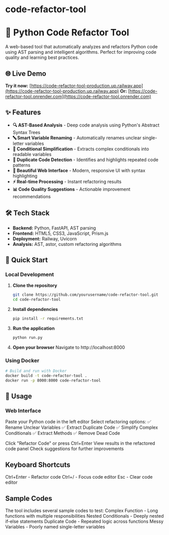 # code-refactor-tool
# 🐍 Python Code Refactor Tool
A web-based tool that automatically analyzes and refactors Python code using AST parsing and intelligent algorithms. Perfect for improving code quality and learning best practices.

## 🌐 Live Demo

**Try it now:** [https://code-refactor-tool-production.up.railway.app](https://code-refactor-tool-production.up.railway.app) 
**Or:** [https://code-refactor-tool.onrender.com](https://code-refactor-tool.onrender.com)

## ✨ Features

- **🔍 AST-Based Analysis** - Deep code analysis using Python's Abstract Syntax Trees
- **🔤 Smart Variable Renaming** - Automatically renames unclear single-letter variables
- **🔄 Conditional Simplification** - Extracts complex conditionals into readable variables
- **📝 Duplicate Code Detection** - Identifies and highlights repeated code patterns
- **🎨 Beautiful Web Interface** - Modern, responsive UI with syntax highlighting
- **⚡ Real-time Processing** - Instant refactoring results
- **📊 Code Quality Suggestions** - Actionable improvement recommendations

## 🛠️ Tech Stack

- **Backend:** Python, FastAPI, AST parsing
- **Frontend:** HTML5, CSS3, JavaScript, Prism.js
- **Deployment:** Railway, Uvicorn
- **Analysis:** AST, astor, custom refactoring algorithms

## 🚀 Quick Start

### Local Development

1. **Clone the repository**
   ```bash
   git clone https://github.com/yourusername/code-refactor-tool.git
   cd code-refactor-tool
   ```

2. **Install dependencies**
   ```bash
   pip install -r requirements.txt
   ```

3. **Run the application**
   ```bash
   python run.py
   ```

4. **Open your browser**
   Navigate to http://localhost:8000

### Using Docker
```bash
# Build and run with Docker
docker build -t code-refactor-tool .
docker run -p 8000:8000 code-refactor-tool
```
## 📖 Usage
### Web Interface
Paste your Python code in the left editor
Select refactoring options:
✅ Rename Unclear Variables
✅ Extract Duplicate Code
✅ Simplify Complex Conditionals
✅ Extract Methods
✅ Remove Dead Code

Click "Refactor Code" or press Ctrl+Enter
View results in the refactored code panel
Check suggestions for further improvements

## Keyboard Shortcuts
Ctrl+Enter - Refactor code
Ctrl+/ - Focus code editor
Esc - Clear code editor

## Sample Codes
The tool includes several sample codes to test:
Complex Function - Long functions with multiple responsibilities
Nested Conditionals - Deeply nested if-else statements
Duplicate Code - Repeated logic across functions
Messy Variables - Poorly named single-letter variables
